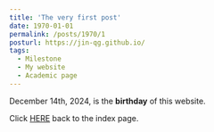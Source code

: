 ```yaml
---
title: 'The very first post'
date: 1970-01-01
permalink: /posts/1970/1
posturl: https://jin-qg.github.io/
tags:
  - Milestone
  - My website
  - Academic page
---
```


December 14th, 2024, is the **birthday** of this website.

Click [HERE](https://jin-qg.github.io/) back to the index page.
